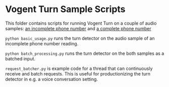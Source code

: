 # Vogent Turn Sample Scripts 

This folder contains scripts for running Vogent Turn on a couple of audio samples: [an incomplete phone number](https://storage.googleapis.com/voturn-sample-recordings/incomplete_number_sample.wav) and [a complete phone number](https://storage.googleapis.com/voturn-sample-recordings/complete_number_sample.wav)

`python basic_usage.py` runs the turn detector on the audio sample of an incomplete phone number reading.

`python batch_processing.py` runs the turn detector on the both samples as a batched input. 

`request_batcher.py` is example code for a thread that can continuously receive and batch requests. This is useful for productionizing the turn detector in e.g. a voice conversation setting.
